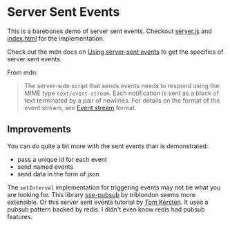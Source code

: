 # Server Sent Events

This is a barebones demo of server sent events. Checkout [server.js](/server.js) and [index.html](/index.html) for the implementation.

Check out the mdn docs on [Using server-sent events](https://developer.mozilla.org/en-US/docs/Web/API/Server-sent_events/Using_server-sent_events#Event_stream_format) to get the specifics of server sent events.

From mdn: 

> The server-side script that sends events needs to respond using the MIME type `text/event-stream`. Each notification is sent as a block of text terminated by a pair of newlines. For details on the format of the event stream, see [Event stream](https://developer.mozilla.org/en-US/docs/Web/API/Server-sent_events/Using_server-sent_events#Event_stream_format) format.

## Improvements

You can do quite a bit more with the sent events than is demonstrated:

- pass a unique id for each event
- send named events
- send data in the form of json

The `setInterval` implementation for triggering events may not be what you are looking for. This library [sse-pubsub](https://www.npmjs.com/package/sse-pubsub) by triblondon seems more extensible. Or this server sent events tutorial by [Tom Kersten](https://tomkersten.com/articles/server-sent-events-with-node/). It uses a pubsub pattern backed by redis. I didn't even know redis had pubsub features.

